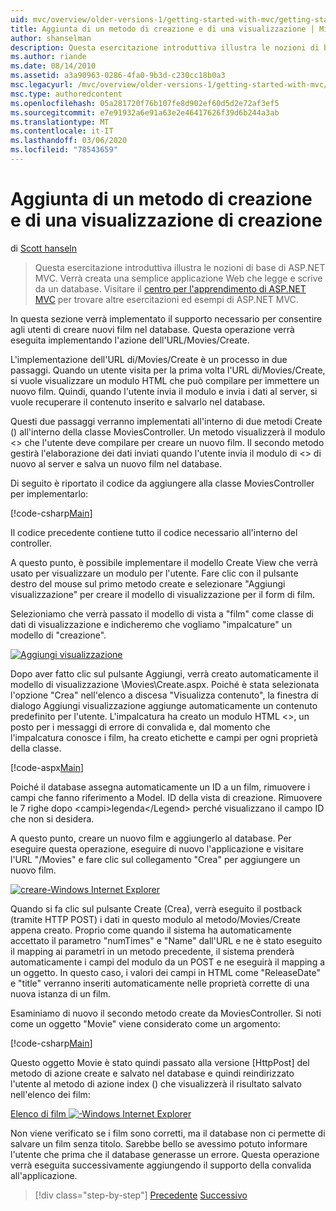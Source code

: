 ```yaml
---
uid: mvc/overview/older-versions-1/getting-started-with-mvc/getting-started-with-mvc-part6
title: Aggiunta di un metodo di creazione e di una visualizzazione | Microsoft Docs
author: shanselman
description: Questa esercitazione introduttiva illustra le nozioni di base di ASP.NET MVC. Creare una semplice applicazione Web che legge e scrive da un database.
ms.author: riande
ms.date: 08/14/2010
ms.assetid: a3a90963-0286-4fa0-9b3d-c230cc18b0a3
msc.legacyurl: /mvc/overview/older-versions-1/getting-started-with-mvc/getting-started-with-mvc-part6
msc.type: authoredcontent
ms.openlocfilehash: 05a281720f76b107fe8d902ef60d5d2e72af3ef5
ms.sourcegitcommit: e7e91932a6e91a63e2e46417626f39d6b244a3ab
ms.translationtype: MT
ms.contentlocale: it-IT
ms.lasthandoff: 03/06/2020
ms.locfileid: "78543659"
---
```

# <a name="adding-a-create-method-and-create-view"></a>Aggiunta di un metodo di creazione e di una visualizzazione di creazione

di [Scott hanseln](https://github.com/shanselman)

> Questa esercitazione introduttiva illustra le nozioni di base di ASP.NET MVC. Verrà creata una semplice applicazione Web che legge e scrive da un database. Visitare il [centro per l'apprendimento di ASP.NET MVC](../../../index.md) per trovare altre esercitazioni ed esempi di ASP.NET MVC.

In questa sezione verrà implementato il supporto necessario per consentire agli utenti di creare nuovi film nel database. Questa operazione verrà eseguita implementando l'azione dell'URL/Movies/Create.

L'implementazione dell'URL di/Movies/Create è un processo in due passaggi. Quando un utente visita per la prima volta l'URL di/Movies/Create, si vuole visualizzare un modulo HTML che può compilare per immettere un nuovo film. Quindi, quando l'utente invia il modulo e invia i dati al server, si vuole recuperare il contenuto inserito e salvarlo nel database.

Questi due passaggi verranno implementati all'interno di due metodi Create () all'interno della classe MoviesController. Un metodo visualizzerà il modulo &lt;&gt; che l'utente deve compilare per creare un nuovo film. Il secondo metodo gestirà l'elaborazione dei dati inviati quando l'utente invia il modulo di &lt;&gt; di nuovo al server e salva un nuovo film nel database.

Di seguito è riportato il codice da aggiungere alla classe MoviesController per implementarlo:

[!code-csharp[Main](getting-started-with-mvc-part6/samples/sample1.cs)]

Il codice precedente contiene tutto il codice necessario all'interno del controller.

A questo punto, è possibile implementare il modello Create View che verrà usato per visualizzare un modulo per l'utente. Fare clic con il pulsante destro del mouse sul primo metodo create e selezionare "Aggiungi visualizzazione" per creare il modello di visualizzazione per il form di film.

Selezioniamo che verrà passato il modello di vista a "film" come classe di dati di visualizzazione e indicheremo che vogliamo "impalcature" un modello di "creazione".

[![Aggiungi visualizzazione](getting-started-with-mvc-part6/_static/image2.png)](getting-started-with-mvc-part6/_static/image1.png)

Dopo aver fatto clic sul pulsante Aggiungi, verrà creato automaticamente il modello di visualizzazione \Movies\Create.aspx. Poiché è stata selezionata l'opzione "Crea" nell'elenco a discesa "Visualizza contenuto", la finestra di dialogo Aggiungi visualizzazione aggiunge automaticamente un contenuto predefinito per l'utente. L'impalcatura ha creato un modulo HTML &lt;&gt;, un posto per i messaggi di errore di convalida e, dal momento che l'impalcatura conosce i film, ha creato etichette e campi per ogni proprietà della classe.

[!code-aspx[Main](getting-started-with-mvc-part6/samples/sample2.aspx)]

Poiché il database assegna automaticamente un ID a un film, rimuovere i campi che fanno riferimento a Model. ID della vista di creazione. Rimuovere le 7 righe dopo &lt;campi&gt;legenda&lt;/Legend&gt; perché visualizzano il campo ID che non si desidera.

A questo punto, creare un nuovo film e aggiungerlo al database. Per eseguire questa operazione, eseguire di nuovo l'applicazione e visitare l'URL "/Movies" e fare clic sul collegamento "Crea" per aggiungere un nuovo film.

[![creare-Windows Internet Explorer](getting-started-with-mvc-part6/_static/image4.png)](getting-started-with-mvc-part6/_static/image3.png)

Quando si fa clic sul pulsante Create (Crea), verrà eseguito il postback (tramite HTTP POST) i dati in questo modulo al metodo/Movies/Create appena creato. Proprio come quando il sistema ha automaticamente accettato il parametro "numTimes" e "Name" dall'URL e ne è stato eseguito il mapping ai parametri in un metodo precedente, il sistema prenderà automaticamente i campi del modulo da un POST e ne eseguirà il mapping a un oggetto. In questo caso, i valori dei campi in HTML come "ReleaseDate" e "title" verranno inseriti automaticamente nelle proprietà corrette di una nuova istanza di un film.

Esaminiamo di nuovo il secondo metodo create da MoviesController. Si noti come un oggetto "Movie" viene considerato come un argomento:

[!code-csharp[Main](getting-started-with-mvc-part6/samples/sample3.cs)]

Questo oggetto Movie è stato quindi passato alla versione [HttpPost] del metodo di azione create e salvato nel database e quindi reindirizzato l'utente al metodo di azione index () che visualizzerà il risultato salvato nell'elenco dei film:

[Elenco di film ![-Windows Internet Explorer](getting-started-with-mvc-part6/_static/image6.png)](getting-started-with-mvc-part6/_static/image5.png)

Non viene verificato se i film sono corretti, ma il database non ci permette di salvare un film senza titolo. Sarebbe bello se avessimo potuto informare l'utente che prima che il database generasse un errore. Questa operazione verrà eseguita successivamente aggiungendo il supporto della convalida all'applicazione.

> [!div class="step-by-step"]
> [Precedente](getting-started-with-mvc-part5.md)
> [Successivo](getting-started-with-mvc-part7.md)
